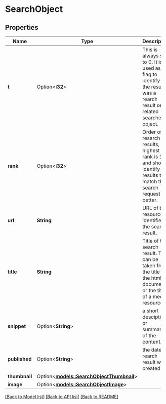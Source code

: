 # SearchObject

## Properties

Name | Type | Description | Notes
------------ | ------------- | ------------- | -------------
**t** | Option<**i32**> | This is always set to 0. It is used as a flag to identify if the result was a rearch result or a related searches object. | [optional]
**rank** | Option<**i32**> | Order of resarch results, the highest rank is 1 and should identify results that match the search request better. | [optional]
**url** | **String** | URL of the resource identified in the search result. | 
**title** | **String** | Title of the search result. This can be taken from the title of the html document, or the title of a media resource. | 
**snippet** | Option<**String**> | a short desciption, or summary, of the content. | [optional]
**published** | Option<**String**> | the date the rearch result was created | [optional]
**thumbnail** | Option<[**models::SearchObjectThumbnail**](searchObject_thumbnail.md)> |  | [optional]
**image** | Option<[**models::SearchObjectImage**](searchObject_image.md)> |  | [optional]

[[Back to Model list]](../README.md#documentation-for-models) [[Back to API list]](../README.md#documentation-for-api-endpoints) [[Back to README]](../README.md)


